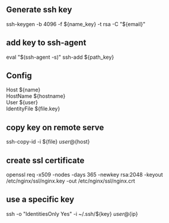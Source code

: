 ## Generate ssh key
ssh-keygen -b 4096 -f ${name_key} -t rsa -C "${email}"  

## add key to ssh-agent
eval "$(ssh-agent -s)" 
ssh-add ${path_key} 

## Config
Host ${name}  
  HostName ${hostname}  
  User ${user}  
  IdentityFile ${file.key}  

## copy key on remote serve
ssh-copy-id -i ${file} ${user}@${host}  

## create ssl certificate
openssl req -x509 -nodes -days 365 -newkey rsa:2048 -keyout /etc/nginx/ssl/nginx.key -out /etc/nginx/ssl/nginx.crt  


## use a specific key
ssh -o "IdentitiesOnly Yes" -i ~/.ssh/${key} ${user}@${ip}
